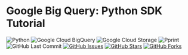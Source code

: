 # Google Big Query: Python SDK Tutorial


![Python](https://img.shields.io/badge/Python-v^3.7-blue.svg?logo=python&longCache=true&logoColor=white&colorB=23a8e2&style=flat-square&colorA=36363e)
![Google Cloud BigQuery](https://img.shields.io/badge/google--cloud--bigquery-v1.11.2-blue.svg?logo=Google&longCache=true&logoColor=white&colorB=23a8e2&style=flat-square&colorA=36363e)
![Google Cloud Storage](https://img.shields.io/badge/Google--Cloud--Storage-v1.15.0-blue.svg?logo=Google&longCache=true&logoColor=white&colorB=23a8e2&style=flat-square&colorA=36363e)
![Pprint](https://img.shields.io/badge/Pprint-v0.1-blue.svg?logo=python&longCache=true&logoColor=white&colorB=23a8e2&style=flat-square&colorA=36363e)
![GitHub Last Commit](https://img.shields.io/github/last-commit/google/skia.svg?style=flat-square&colorA=36363e)
[![GitHub Issues](https://img.shields.io/github/issues/toddbirchard/tableau-extraction.svg?style=flat-square&colorA=36363e)](https://github.com/hackersandslackers/bigquery-python-tutorial/issues)
[![GitHub Stars](https://img.shields.io/github/stars/toddbirchard/tableau-extraction.svg?style=flat-square&colorB=e3bb18&colorA=36363e)](https://github.com/hackersandslackers/bigquery-python-tutorial/stargazers)
[![GitHub Forks](https://img.shields.io/github/forks/toddbirchard/tableau-extraction.svg?style=flat-square&colorA=36363e)](https://github.com/hackersandslackers/bigquery-python-tutorial/network)
